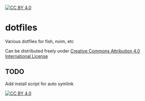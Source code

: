 [![CC BY 4.0][cc-by-shield]][cc-by]
# dotfiles
Various dotfiles for fish, nvim, etc

Can be distributed freely under [Creative Commons Attribution 4.0 International License][cc-by]

## TODO
Add install script for auto symlink

[![CC BY 4.0][cc-by-image]][cc-by]

[cc-by]: http://creativecommons.org/licenses/by/4.0/
[cc-by-image]: https://i.creativecommons.org/l/by/4.0/88x31.png
[cc-by-shield]: https://img.shields.io/badge/License-CC%20BY%204.0-lightgrey.svg
